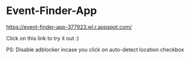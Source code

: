 # Event-Finder-App

https://event-finder-app-377923.wl.r.appspot.com/ 

Click on this link to try it out :)

PS: Disable adblocker incase you click on auto-detect location checkbox
